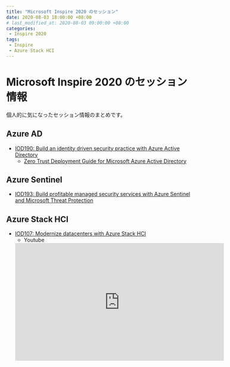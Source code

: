 ```yaml
---
title: "Microsoft Inspire 2020 のセッション"
date: 2020-08-03 18:00:00 +08:00
# last_modified_at: 2020-08-03 09:00:00 +08:00
categories: 
 - Inspire 2020
tags: 
 - Inspire
 - Azure Stack HCI
---
```


# Microsoft Inspire 2020 のセッション情報
個人的に気になったセッション情報のまとめです。

## Azure AD
+ [IOD190: Build an identity driven security practice with Azure Active Directory](https://myinspire.microsoft.com/sessions/1bc5b5f4-bb89-4747-a3ed-3fe3666e5fb1?source=sessions)
    + [Zero Trust Deployment Guide for Microsoft Azure Active Directory](https://www.microsoft.com/security/blog/2020/04/30/zero-trust-deployment-guide-azure-active-directory/)

## Azure Sentinel
+ [IOD193: Build profitable managed security services with Azure Sentinel and Microsoft Threat Protection](https://myinspire.microsoft.com/sessions/61155a23-1489-4fca-a2e4-1a20c0cda8b7?source=sessions)

## Azure Stack HCI
+ [IOD107: Modernize datacenters with Azure Stack HCI](https://myinspire.microsoft.com/sessions/4a50e354-b3a8-4d54-9d2a-9dc723ac1030?source=sessions)
    + Youtube
    <iframe width="560" height="315" src="https://www.youtube.com/embed/FC_uo6zv5Fs" frameborder="0" allow="accelerometer; autoplay; encrypted-media; gyroscope; picture-in-picture" allowfullscreen></iframe>




